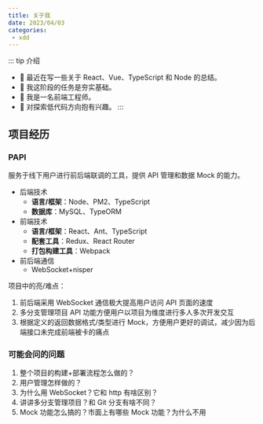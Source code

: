 ```yaml
---
title: 关于我
date: 2023/04/03
categories:
 - xdd
---
```


::: tip 介绍
- 🔭 最近在写一些关于 React、Vue、TypeScript 和 Node 的总结。
- 🤔 我这阶段的任务是夯实基础。
- 💼 我是一名前端工程师。
- 🌱 对探索低代码方向抱有兴趣。
:::

## 项目经历

### PAPI

服务于线下用户进行前后端联调的工具，提供 API 管理和数据 Mock 的能力。

* 后端技术
  - **语言/框架**：Node、PM2、TypeScript
  - **数据库**：MySQL、TypeORM
* 前端技术
  - **语言/框架**：React、Ant、TypeScript
  - **配套工具**：Redux、React Router
  - **打包构建工具**：Webpack
* 前后端通信
  - WebSocket+nisper

项目中的亮/难点：
1. 前后端采用 WebSocket 通信极大提高用户访问 API 页面的速度
2. 多分支管理项目 API 功能方便用户以项目为维度进行多人多次开发交互
3. 根据定义的返回数据格式/类型进行 Mock，方便用户更好的调试，减少因为后端接口未完成前端被卡的痛点

### 可能会问的问题

1. 整个项目的构建+部署流程怎么做的？
2. 用户管理怎样做的？
3. 为什么用 WebSocket？它和 http 有啥区别？
4. 讲讲多分支管理项目？和 Git 分支有啥不同？
5. Mock 功能怎么搞的？市面上有哪些 Mock 功能？为什么不用